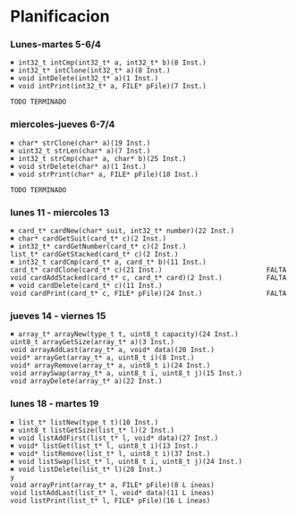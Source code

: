 # Planificacion  
  
### Lunes-martes 5-6/4  
	✖ int32_t intCmp(int32_t* a, int32_t* b)(8 Inst.)  
	✖ int32_t* intClone(int32_t* a)(8 Inst.)  
	✖ void intDelete(int32_t* a)(1 Inst.)  
	✖ void intPrint(int32_t* a, FILE* pFile)(7 Inst.)  
	
	TODO TERMINADO

### miercoles-jueves 6-7/4  
	✖ char* strClone(char* a)(19 Inst.)  
	✖ uint32_t strLen(char* a)(7 Inst.)  
	✖ int32_t strCmp(char* a, char* b)(25 Inst.)  
	✖ void strDelete(char* a)(1 Inst.)  
	✖ void strPrint(char* a, FILE* pFile)(18 Inst.)  

	TODO TERMINADO

### lunes 11 - miercoles 13  
	✖ card_t* cardNew(char* suit, int32_t* number)(22 Inst.)  
	✖ char* cardGetSuit(card_t* c)(2 Inst.)  
	✖ int32_t* cardGetNumber(card_t* c)(2 Inst.)  
	list_t* cardGetStacked(card_t* c)(2 Inst.)  
	✖ int32_t cardCmp(card_t* a, card_t* b)(11 Inst.)  
	card_t* cardClone(card_t* c)(21 Inst.)  						FALTA
	void cardAddStacked(card_t* c, card_t* card)(2 Inst.)  			FALTA
	✖ void cardDelete(card_t* c)(11 Inst.)  
	void cardPrint(card_t* c, FILE* pFile)(24 Inst.)  				FALTA
### jueves 14 - viernes 15  
	✖ array_t* arrayNew(type_t t, uint8_t capacity)(24 Inst.)
	uint8_t arrayGetSize(array_t* a)(3 Inst.)
	void arrayAddLast(array_t* a, void* data)(20 Inst.)
	void* arrayGet(array_t* a, uint8_t i)(8 Inst.)
	void* arrayRemove(array_t* a, uint8_t i)(24 Inst.)
	void arraySwap(array_t* a, uint8_t i, uint8_t j)(15 Inst.)
	void arrayDelete(array_t* a)(22 Inst.)
### lunes 18 - martes 19  
	✖ list_t* listNew(type_t t)(10 Inst.)
	✖ uint8_t listGetSize(list_t* l)(2 Inst.)
	✖ void listAddFirst(list_t* l, void* data)(27 Inst.)
	✖ void* listGet(list_t* l, uint8_t i)(13 Inst.)  			
	✖ void* listRemove(list_t* l, uint8_t i)(37 Inst.)  
	✖ void listSwap(list_t* l, uint8_t i, uint8_t j)(24 Inst.)  
	✖ void listDelete(list_t* l)(28 Inst.) 
	y  
	void arrayPrint(array_t* a, FILE* pFile)(8 L ́ıneas)
	void listAddLast(list_t* l, void* data)(11 L ́ıneas)  
	void listPrint(list_t* l, FILE* pFile)(16 L ́ıneas)  
